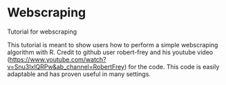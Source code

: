 # Webscraping
Tutorial for webscraping

This tutorial is meant to show users how to perform a simple webscraping algorithm with R. Credit to github user robert-frey and his youtube video (https://www.youtube.com/watch?v=Snu3IxlQRPw&ab_channel=RobertFrey) for the code. 
This code is easily adaptable and has proven useful in many settings. 
